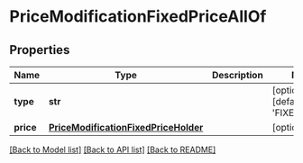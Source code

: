 # PriceModificationFixedPriceAllOf

## Properties
Name | Type | Description | Notes
------------ | ------------- | ------------- | -------------
**type** | **str** |  | [optional] [default to 'FIXED_PRICE']
**price** | [**PriceModificationFixedPriceHolder**](PriceModificationFixedPriceHolder.md) |  | [optional] 

[[Back to Model list]](../README.md#documentation-for-models) [[Back to API list]](../README.md#documentation-for-api-endpoints) [[Back to README]](../README.md)


